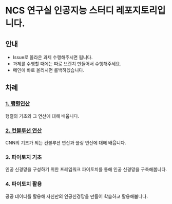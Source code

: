 # NCS 연구실 인공지능 스터디 레포지토리입니다.

## 안내
- Issue로 올라온 과제 수행해주시면 됩니다.
- 과제를 수행할 때에는 따로 브랜치 만들어서 수행해주세요.
- 메인에 바로 올리시면 롤백하겠습니다.

## 차례
### [1. 행렬연산](https://github.com/NCS-DL/DL/issues/1)
행렬의 기초와 그 연산에 대해 배웁니다.
### [2. 컨볼루션 연산](https://github.com/NCS-DL/DL/issues/2)
CNN의 기초가 되는 컨볼루션 연산과 풀링 연산에 대해 배웁니다.
### 3. 파이토치 기초
인공 신경망을 구성하기 위한 프레임워크 파이토치를 통해 인공 신경망을 구축해봅니다.
### 4. 파이토치 활용
공공 데이터를 활용해 자신만의 인공신경망을 만들어 학습하고 활용해봅니다.
